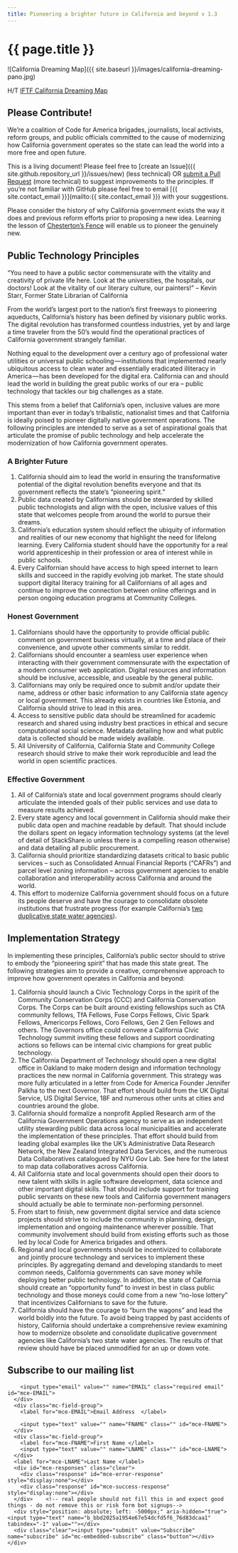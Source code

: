 ```yaml
---
title: Pioneering a brighter future in California and beyond v 1.3
---
```


# {{ page.title }}

![California Dreaming Map]({{ site.baseurl }}/images/california-dreaming-pano.jpg)

H/T [IFTF California Dreaming Map](http://www.iftf.org/our-work/global-landscape/human-settlement/california-dreaming-map/)

## Please Contribute!

We’re a coalition of Code for America brigades, journalists, local activists,
reform groups, and public officials committed to the cause of modernizing how
California government operates so the state can lead the world into a more free
and open future.

This is a living document! Please feel free to [create an Issue]({{
site.github.repository_url }}/issues/new) (less technical) OR [submit a Pull
Request](https://help.github.com/articles/creating-a-pull-request/) (more
technical) to suggest improvements to the principles. If you’re not familiar
with GitHub please feel free to email [{{ site.contact_email }}](mailto:{{
site.contact_email }}) with your suggestions.

Please consider the history of why California government exists the way it does
and previous reform efforts prior to proposing a new idea. Learning the lesson
of [Chesterton’s
Fence](https://en.wikipedia.org/wiki/Wikipedia:Chesterton%27s_fence) will enable
us to pioneer the genuinely new.


## Public Technology Principles

“You need to have a public sector commensurate with the vitality and creativity
of private life here. Look at the universities, the hospitals, our doctors! Look
at the vitality of our literary culture, our painters!” – Kevin Starr, Former
State Librarian of California

From the world’s largest port to the nation’s first freeways to pioneering
aqueducts, California’s history has been defined by visionary public works. The
digital revolution has transformed countless industries, yet by and large a time
traveler from the 50’s would find the operational practices of California
government strangely familiar.

Nothing equal to the development over a century ago of professional water
utilities or universal public schooling — institutions that implemented nearly
ubiquitous access to clean water and essentially eradicated illiteracy in
America — has been developed for the digital era. California can and should lead
the world in building the great public works of our era – public technology that
tackles our big challenges as a state.

This stems from a belief that California’s open, inclusive values are more
important than ever in today’s tribalistic, nationalist times and that
California is ideally poised to pioneer digitally native government operations.
The following principles are intended to serve as a set of aspirational goals
that articulate the promise of public technology and help accelerate the
modernization of how California government operates.


### A Brighter Future

1. California should aim to lead the world in ensuring the transformative
   potential of the digital revolution benefits everyone and that its government
   reflects the state’s “pioneering spirit.”
1. Public data created by Californians should be stewarded by skilled public
   technologists and align with the open, inclusive values of this state that
   welcomes people from around the world to pursue their dreams.
1. California’s education system should reflect the ubiquity of information and
   realities of our new economy that highlight the need for lifelong learning.
   Every California student should have the opportunity for a real world
   apprenticeship in their profession or area of interest while in public
   schools.
1. Every Californian should have access to high speed internet to learn skills
   and succeed in the rapidly evolving job market. The state should support
   digital literacy training for all Californians of all ages and continue to
   improve the connection between online offerings and in person ongoing
   education programs at Community Colleges.


### Honest Government

1. Californians should have the opportunity to provide official public comment
   on government business virtually, at a time and place of their convenience,
   and upvote other comments similar to reddit.
1. Californians should encounter a seamless user experience when interacting
   with their government commensurate with the expectation of a modern consumer
   web application. Digital resources and information should be inclusive,
   accessible, and useable by the general public.
1. Californians may only be required once to submit and/or update their name,
   address or other basic information to any California state agency or local
   government. This already exists in countries like Estonia, and California
   should strive to lead in this area.
1. Access to sensitive public data should be streamlined for academic research
   and shared using industry best practices in ethical and secure computational
   social science. Metadata detailing how and what public data is collected
   should be made widely available.
1. All University of California, California State and Community College research
   should strive to make their work reproducible and lead the world in open
   scientific practices.


### Effective Government

1. All of California’s state and local government programs should clearly
   articulate the intended goals of their public services and use data to
   measure results achieved.
1. Every state agency and local government in California should make their
   public data open and machine readable by default. That should include the
   dollars spent on legacy information technology systems (at the level of
   detail of StackShare.io unless there is a compelling reason otherwise) and
   data detailing all public procurement.
1. California should prioritize standardizing datasets critical to basic public
   services – such as Consolidated Annual Financial Reports (“CAFRs”) and parcel
   level zoning information – across government agencies to enable collaboration
   and interoperability across California and around the world.
1. This effort to modernize California government should focus on a future its
   people deserve and have the courage to consolidate obsolete institutions that
   frustrate progress (for example California’s [two duplicative state water
   agencies](https://lhc.ca.gov/sites/lhc.ca.gov/files/Reports/201/Report201.pdf)).


## Implementation Strategy

In implementing these principles, California’s public sector should to strive to
embody the “pioneering spirit” that has made this state great. The following
strategies aim to provide a creative, comprehensive approach to improve how
government operates in California and beyond:

1. California should launch a Civic Technology Corps in the spirit of the
   Community Conservation Corps (CCC) and California Conservation Corps. The
   Corps can be built around existing fellowships such as CfA community fellows,
   TfA Fellows, Fuse Corps Fellows, Civic Spark Fellows, Americorps Fellows,
   Coro Fellows, Gen 2 Gen Fellows and others. The Governors office could
   convene a California Civic Technology summit inviting these fellows and
   support coordinating actions so fellows can be internal civic champions for
   great public technology.
1. The California Department of Technology should open a new digital office in
   Oakland to make modern design and information technology practices the new
   normal in California government. This strategy was more fully articulated in
   a letter from Code for America Founder Jennifer Palkha to the next Governor.
   That effort should build from the UK Digital Service, US Digital Service, 18F
   and numerous other units at cities and countries around the globe.
1. California should formalize a nonprofit Applied Research arm of the
   California Government Operations agency to serve as an independent utility
   stewarding public data across local municipalities and accelerate the
   implementation of these principles. That effort should build from leading
   global examples like the UK’s Administrative Data Research Network, the New
   Zealand Integrated Data Services, and the numerous Data Collaboratives
   catalogued by NYU Gov Lab. See here for the latest to map data collaboratives
   across California.
1. All California state and local governments should open their doors to new
   talent with skills in agile software development, data science and other
   important digital skills. That should include support for training public
   servants on these new tools and California government managers should
   actually be able to terminate non-performing personnel.
1. From start to finish, new government digital service and data science
   projects should strive to include the community in planning, design,
   implementation and ongoing maintenance wherever possible. That community
   involvement should build from existing efforts such as those led by local
   Code for America brigades and others.
1. Regional and local governments should be incentivized to collaborate and
   jointly procure technology and services to implement these principles. By
   aggregating demand and developing standards to meet common needs, California
   governments can save money while deploying better public technology. In
   addition, the state of California should create an “opportunity fund” to
   invest in best in class public technology and those moneys could come from
   a new “no-lose lottery” that incentivizes Californians to save for the
   future.
1. California should have the courage to “burn the wagons” and lead the world
   boldly into the future. To avoid being trapped by past accidents of history,
   California should undertake a comprehensive review examining how to modernize
   obsolete and consolidate duplicative government agencies like California’s
   two state water agencies. The results of that review should have be placed
   unmodified for an up or down vote.

## Subscribe to our mailing list

<div id="mc_embed_signup">
  <form action="https://ARGOlabs.us17.list-manage.com/subscribe/post?u=bbd2025a1954e67e54dcfd5f6&amp;id=76d83dcaa1" method="post" id="mc-embedded-subscribe-form" name="mc-embedded-subscribe-form" class="validate" target="_blank" novalidate>
    <div id="mc_embed_signup_scroll">
      <div class="mc-field-group">

        <input type="email" value="" name="EMAIL" class="required email" id="mce-EMAIL">
      </div>
      <div class="mc-field-group">
        <label for="mce-EMAIL">Email Address  </label>

        <input type="text" value="" name="FNAME" class="" id="mce-FNAME">
      </div>
      <div class="mc-field-group">
        <label for="mce-FNAME">First Name </label>
        <input type="text" value="" name="LNAME" class="" id="mce-LNAME">
      </div>
      <label for="mce-LNAME">Last Name </label>
      <div id="mce-responses" class="clear">
        <div class="response" id="mce-error-response" style="display:none"></div>
        <div class="response" id="mce-success-response" style="display:none"></div>
      </div>    <!-- real people should not fill this in and expect good things - do not remove this or risk form bot signups-->
      <div style="position: absolute; left: -5000px;" aria-hidden="true"><input type="text" name="b_bbd2025a1954e67e54dcfd5f6_76d83dcaa1" tabindex="-1" value=""></div>
      <div class="clear"><input type="submit" value="Subscribe" name="subscribe" id="mc-embedded-subscribe" class="button"></div>
    </div>
  </form>
</div>

